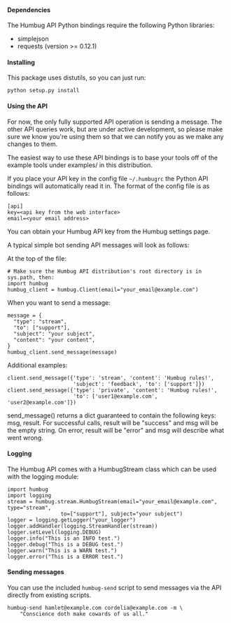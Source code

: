 #### Dependencies

The Humbug API Python bindings require the following Python libraries:

* simplejson
* requests (version >= 0.12.1)


#### Installing

This package uses distutils, so you can just run:

    python setup.py install

#### Using the API

For now, the only fully supported API operation is sending a message.
The other API queries work, but are under active development, so
please make sure we know you're using them so that we can notify you
as we make any changes to them.

The easiest way to use these API bindings is to base your tools off
of the example tools under examples/ in this distribution.

If you place your API key in the config file `~/.humbugrc` the Python
API bindings will automatically read it in. The format of the config
file is as follows:

    [api]
    key=<api key from the web interface>
    email=<your email address>

You can obtain your Humbug API key from the Humbug settings page.

A typical simple bot sending API messages will look as follows:

At the top of the file:

    # Make sure the Humbug API distribution's root directory is in sys.path, then:
    import humbug
    humbug_client = humbug.Client(email="your_email@example.com")

When you want to send a message:

    message = {
      "type": "stream",
      "to": ["support"],
      "subject": "your subject",
      "content": "your content",
    }
    humbug_client.send_message(message)

Additional examples:

    client.send_message({'type': 'stream', 'content': 'Humbug rules!',
                         'subject': 'feedback', 'to': ['support']})
    client.send_message({'type': 'private', 'content': 'Humbug rules!',
                         'to': ['user1@example.com', 'user2@example.com']})

send_message() returns a dict guaranteed to contain the following
keys: msg, result.  For successful calls, result will be "success" and
msg will be the empty string.  On error, result will be "error" and
msg will describe what went wrong.

#### Logging
The Humbug API comes with a HumbugStream class which can be used with the logging module:

```
import humbug
import logging
stream = humbug.stream.HumbugStream(email="your_email@example.com", type="stream",
			     to=["support"], subject="your subject")
logger = logging.getLogger("your_logger")
logger.addHandler(logging.StreamHandler(stream))
logger.setLevel(logging.DEBUG)
logger.info("This is an INFO test.")
logger.debug("This is a DEBUG test.")
logger.warn("This is a WARN test.")
logger.error("This is a ERROR test.")
```

#### Sending messages

You can use the included `humbug-send` script to send messages via the
API directly from existing scripts.

    humbug-send hamlet@example.com cordelia@example.com -m \
        "Conscience doth make cowards of us all."
